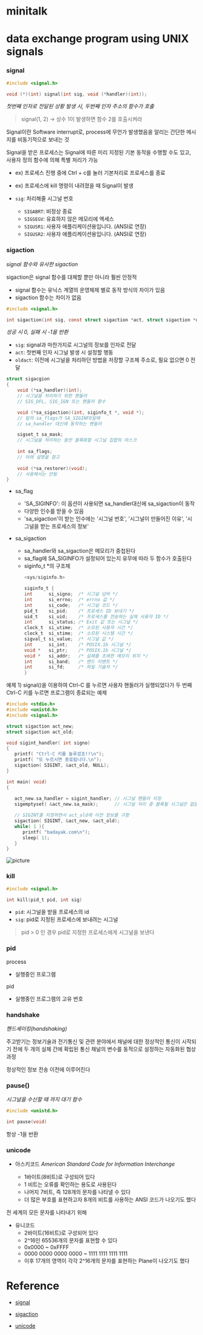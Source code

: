 # minitalk

# data exchange program using UNIX signals


### signal

```.c
#include <signal.h>

void (*)(int) signal(int sig, void (*handler)(int));
```
_첫번째 인자로 전달된 상황 발생 시, 두번째 인자 주소의 함수가 호출_

> signal(1, 2) -> 상수 1이 발생하면 함수 2를 호출시켜라

Signal이란 Software interrupt로, process에 무언가 발생했음을 알리는 간단한 메시지를 비동기적으로 보내는 것

Signal을 받은 프로세스는 Signal에 따른 미리 지정된 기본 동작을 수행할 수도 있고, 사용자 정의 함수에 의해 특별 처리가 가능

- ex) 프로세스 진행 중에 Ctrl + c를 눌러 기본처리로 프로세스를 종료
- ex) 프로세스에 kill 명령이 내려졌을 때 Signal이 발생

-  `sig`: 처리해줄 시그널 번호
   -  `SIGABRT`: 비정상 종료
   -  `SIGSEGV`: 유효하지 않은 메모리에 액세스
   -  `SIGUSR1`: 사용자 애플리케이션용입니다. (ANSI로 연장)
   -  `SIGUSR2`: 사용자 애플리케이션용입니다. (ANSI로 연장)

### sigaction

_signal 함수와 유사한 sigaction_

sigaction은 signal 함수를 대체할 뿐만 아니라 훨씬 안정적

- signal 함수는 유닉스 계열의 운영체제 별로 동작 방식의 차이가 있음
- sigaction 함수는 차이가 없음


```.c
#include <signal.h>

int sigaction(int sig, const struct sigaction *act, struct sigaction *oldact);
```

_성공 시 0, 실패 시 -1을 반환_

- `sig`: signal과 마찬가지로 시그널의 정보를 인자로 전달
- `act`: 첫번째 인자 시그널 발생 시 설정할 행동
- `oldact`: 이전에 시그널을 처리하던 방법을 저장할 구조체 주소로, 필요 없으면 0 전달

```.c
struct sigacgion
{
    void (*sa_handler)(int);
    // 시그널을 처리하기 위한 핸들러
    // SIG_DFL, SIG_IGN 또는 핸들러 함수

    void (*sa_sigaction)(int, siginfo_t *, void *); 
    // 밑의 sa_flags가 SA_SIGINFO일때
    // sa_handler 대신에 동작하는 핸들러

    sigset_t sa_mask;             
    // 시그널을 처리하는 동안 블록화할 시그널 집합의 마스크
    
    int sa_flags;                 
    // 아래 설명을 참고
    
    void (*sa_restorer)(void);    
    // 사용해서는 안됨
}
```

- sa_flag
  - 'SA_SIGINFO': 이 옵션이 사용되면 sa_handler대신에 sa_sigaction이 동작
  - 다양한 인수를 받을 수 있음
  - 'sa_sigaction'이 받는 인수에는 '시그널 번호', '시그널이 만들어진 이유', '시그널을 받는 프로세스의 정보'


- sa_sigaction
  - sa_handler와 sa_sigaction은 메모리가 중첩된다
  - sa_flag에 SA_SIGINFO가 설정되어 있는지 유무에 따라 두 함수가 호출된다
  - siginfo_t *의 구조체
    ```c
    <sys/siginfo.h>

    siginfo_t {
    int      si_signo;  /* 시그널 넘버 */
    int      si_errno;  /* errno 값 */
    int      si_code;   /* 시그널 코드 */
    pid_t    si_pid;    /* 프로세스 ID 보내기 */
    uid_t    si_uid;    /* 프로세스를 전송하는 실제 사용자 ID */
    int      si_status; /* Exit 값 또는 시그널 */
    clock_t  si_utime;  /* 소모된 사용자 시간 */
    clock_t  si_stime;  /* 소모된 시스템 시간 */
    sigval_t si_value;  /* 시그널 값 */
    int      si_int;    /* POSIX.1b 시그널 */
    void *   si_ptr;    /* POSIX.1b 시그널 */
    void *   si_addr;   /* 실패를 초래한 메모리 위치 */
    int      si_band;   /* 밴드 이벤트 */
    int      si_fd;     /* 파일 기술자 */
    }
    ```

예제 1)
signal()을 이용하여 Ctrl-C 를 누르면 사용자 핸들러가 실행되었다가 두 번째 Ctrl-C 키를 누르면 프로그램이 종료되는 예제

```c
#include <stdio.h>
#include <unistd.h>
#include <signal.h>

struct sigaction act_new;
struct sigaction act_old;

void sigint_handler( int signo)
{
   printf( "Ctrl-C 키를 눌루셨죠!!\n");
   printf( "또 누르시면 종료됩니다.\n");
   sigaction( SIGINT, &act_old, NULL);
}

int main( void)
{
   
   act_new.sa_handler = sigint_handler; // 시그널 핸들러 지정
   sigemptyset( &act_new.sa_mask);      // 시그널 처리 중 블록될 시그널은 없음

   // SIGINT를 지정하면서 act_old에 이전 정보를 구함
   sigaction( SIGINT, &act_new, &act_old); 
   while( 1 ){
      printf( "badayak.com\n");
      sleep( 1);
   }
}
```
![picture](./sigaction_ctrl_c.png)


### kill

```.c
#include <signal.h>

int kill(pid_t pid, int sig)
```

- `pid`: 시그널을 받을 프로세스의 id
- `sig`: pid로 지정된 프로세스에 보내려는 시그널

> pid > 0 인 경우 pid로 지정한 프로세스에게 시그널을 보낸다







### pid

process
- 실행중인 프로그램

pid
- 실행중인 프로그램의 고유 번호

### handshake
_핸드셰이킹(handshaking)_

주고받기는 정보기술과 전기통신 및 관련 분야에서 채널에 대한 정상적인 통신이 시작되기 전에 두 개의 실체 간에 확립된 통신 채널의 변수를 동적으로 설정하는 자동화된 협상 과정

정상적인 정보 전송 이전에 이루어진다

### pause()

_시그널을 수신할 때 까지 대기 함수_

```.c
#include <unistd.h>

int pause(void)
```

항상 -1을 반환

###  unicode

- 아스키코드
    _American Standard Code for Information Interchange_

    - 1바이트(8비트)로 구성되어 있다
    - 1 비트는 오류를 확인하는 용도로 사용된다
    - 나머지 7비트, 즉 128개의 문자를 나타낼 수 있다
    - 더 많은 부호를 표현하고자 8개의 비트를 사용하는 ANSI 코드가 나오기도 했다

전 세계의 모든 문자를 나타내기 위해

- 유니코드
    - 2바이트(16비트)로 구성되어 있다
    - 2^16인 65536개의 문자를 표현할 수 있다
    - 0x0000 ~ 0xFFFF
    - 0000 0000 0000 0000 ~ 1111 1111 1111 1111
    - 이후 17개의 영역이 각각 2^16개의 문자를 표현하는 Plane이 나오기도 했다

# Reference

- [signal](https://blockdmask.tistory.com/23)

- [sigaction](https://badayak.com/entry/C언어-시그널-처리-함수-sigaction)

- [unicode](https://code-lab1.tistory.com/233)
